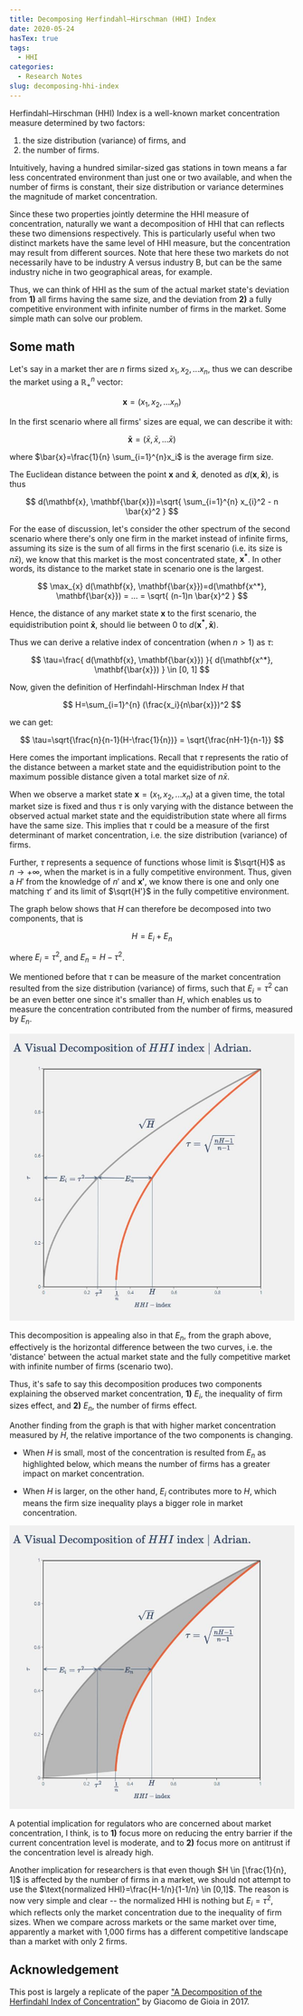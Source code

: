 ```yaml
---
title: Decomposing Herfindahl–Hirschman (HHI) Index
date: 2020-05-24
hasTex: true
tags:
  - HHI
categories:
  - Research Notes
slug: decomposing-hhi-index
---
```


Herfindahl–Hirschman (HHI) Index is a well-known market concentration measure
determined by two factors:

1. the size distribution (variance) of firms, and
2. the number of firms.

Intuitively, having a hundred similar-sized gas stations in town means a far
less concentrated environment than just one or two available, and when the
number of firms is constant, their size distribution or variance determines the
magnitude of market concentration.

Since these two properties jointly determine the HHI measure of concentration,
naturally we want a decomposition of HHI that can reflects these two dimensions
respectively. This is particularly useful when two distinct markets have the
same level of HHI measure, but the concentration may result from different
sources. Note that here these two markets do not necessarily have to be industry
A versus industry B, but can be the same industry niche in two geographical
areas, for example.

Thus, we can think of HHI as the sum of the actual market state's deviation from
**1)** all firms having the same size, and the deviation from **2)** a fully
competitive environment with infinite number of firms in the market. Some simple
math can solve our problem.

<!-- more -->

## Some math

Let's say in a market ther are $n$ firms sized $x_1, x_2, ... x_n$, thus we can
describe the market using a $\mathbb R_+^n$ vector:

$$
\mathbf{x}=(x_1, x_2, ... x_n)
$$

In the first scenario where all firms' sizes are equal, we can describe it with:

$$
\mathbf{\bar{x}}=(\bar{x}, \bar{x}, ... \bar{x})
$$

where $\bar{x}=\frac{1}{n} \sum_{i=1}^{n}x_i$ is the average firm size.

The Euclidean distance between the point $\mathbf{x}$ and $\mathbf{\bar{x}}$,
denoted as $d(\mathbf{x}, \mathbf{\bar{x}})$, is thus

$$
d(\mathbf{x}, \mathbf{\bar{x}})=\sqrt{ \sum_{i=1}^{n} x_{i}^2 - n \bar{x}^2 }
$$

For the ease of discussion, let's consider the other spectrum of the second
scenario where there's only one firm in the market instead of infinite firms,
assuming its size is the sum of all firms in the first scenario (i.e. its size
is $n\bar{x}$), we know that this market is the most concentrated state,
$\mathbf{x^*}$. In other words, its distance to the market state in scenario one
is the largest.

$$
\max_{x} d(\mathbf{x}, \mathbf{\bar{x}})=d(\mathbf{x^*}, \mathbf{\bar{x}}) =
... = \sqrt{ (n-1)n \bar{x}^2 }
$$

Hence, the distance of any market state $\mathbf{x}$ to the first scenario, the
equidistribution point $\mathbf{\bar{x}}$, should lie between $0$ to
$d(\mathbf{x^*}, \mathbf{\bar{x}})$. 

Thus we can derive a relative index of concentration (when $n>1$) as $\tau$:

$$
\tau=\frac{ d(\mathbf{x}, \mathbf{\bar{x}}) }{ d(\mathbf{x^*},
\mathbf{\bar{x}}) } \in [0, 1]
$$

Now, given the definition of Herfindahl-Hirschman Index $H$ that

$$
H=\sum_{i=1}^{n} (\frac{x_i}{n\bar{x}})^2
$$

we can get:

$$
\tau=\sqrt{\frac{n}{n-1}(H-\frac{1}{n})} = \sqrt{\frac{nH-1}{n-1}}
$$

Here comes the important implications. Recall that $\tau$ represents the ratio
of the distance between a market state and the equidistribution point to the
maximum possible distance given a total market size of $n\bar{x}$.

When we observe a market state $\mathbf{x}=(x_1, x_2, ... x_n)$ at a given time,
the total market size is fixed and thus $\tau$ is only varying with the distance
between the observed actual market state and the equidistribution state where
all firms have the same size. This implies that $\tau$ could be a measure of the
first determinant of market concentration, i.e. the size distribution (variance)
of firms.

Further, $\tau$ represents a sequence of functions whose limit is $\sqrt{H}$ as
$n \to +\infty$, when the market is in a fully competitive environment. Thus,
given a $H'$ from the knowledge of $n'$ and $\mathbf{x'}$, we know there is one
and only one matching $\tau'$ and its limit of $\sqrt{H'}$ in the fully
competitive environment.

The graph below shows that $H$ can therefore be decomposed into two components,
that is

$$
H = E_i + E_n 
$$

where $E_i = \tau^2$, and $E_n = H-\tau^2$.

We mentioned before that $\tau$ can be measure of the market concentration
resulted from the size distribution (variance) of firms, such that $E_i=\tau^2$
can be an even better one since it's smaller than $H$, which enables us to
measure the concentration contributed from the number of firms, measured by
$E_n$.

![](/images/HHI-decomposition-1.jpg)

This decomposition is appealing also in that $E_n$, from the graph above,
effectively is the horizontal difference between the two curves, i.e. the
'distance' between the actual market state and the fully competitive market with
infinite number of firms (scenario two). 

Thus, it's safe to say this decomposition produces two components explaining the
observed market concentration, **1)** $E_i$, the inequality of firm sizes
effect, and **2)** $E_n$, the number of firms effect.

Another finding from the graph is that with higher market concentration measured
by $H$, the relative importance of the two components is changing. 

- When $H$ is small, most of the concentration is resulted from $E_n$ as
  highlighted below, which means the number of firms has a greater impact on
  market concentration.

- When $H$ is larger, on the other hand, $E_i$ contributes more to $H$, which
  means the firm size inequality plays a bigger role in market concentration.

![](/images/HHI-decomposition-2.jpg)

A potential implication for regulators who are concerned about market
concentration, I think, is to **1)** focus more on reducing the entry barrier if
the current concentration level is moderate, and to **2)** focus more on
antitrust if the concentration level is already high.

Another implication for researchers is that even though $H \in [\frac{1}{n}, 1]$
is affected by the number of firms in a market, we should not attempt to use the
$\text{normalized HHI}=\frac{H-1/n}{1-1/n} \in [0,1]$. The reason is now very
simple and clear -- the normalized HHI is nothing but $E_i=\tau^2$, which
reflects only the market concentration due to the inequality of firm sizes. When
we compare across markets or the same market over time, apparently a market with
1,000 firms has a different competitive landscape than a market with only 2
firms.

## Acknowledgement

This post is largely a replicate of the paper ["A Decomposition of the
Herfindahl Index of
Concentration"](https://mpra.ub.uni-muenchen.de/82944/1/MPRA_paper_82944.pdf) by
Giacomo de Gioia in 2017.